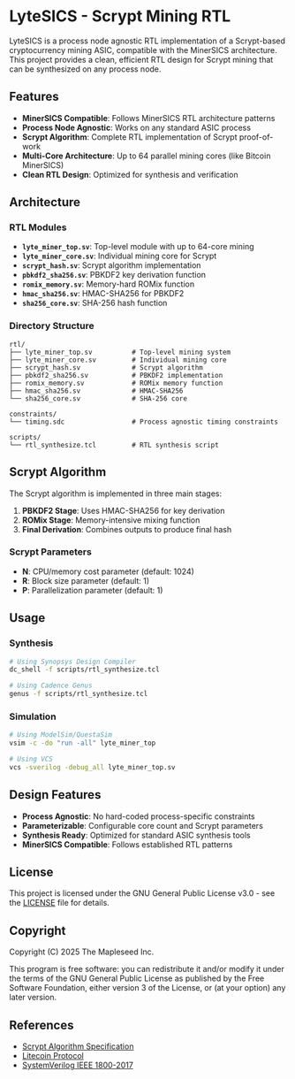 # LyteSICS - Scrypt Mining RTL

LyteSICS is a process node agnostic RTL implementation of a Scrypt-based cryptocurrency mining ASIC, compatible with the MinerSICS architecture. This project provides a clean, efficient RTL design for Scrypt mining that can be synthesized on any process node.

## Features

- **MinerSICS Compatible**: Follows MinerSICS RTL architecture patterns
- **Process Node Agnostic**: Works on any standard ASIC process
- **Scrypt Algorithm**: Complete RTL implementation of Scrypt proof-of-work
- **Multi-Core Architecture**: Up to 64 parallel mining cores (like Bitcoin MinerSICS)
- **Clean RTL Design**: Optimized for synthesis and verification

## Architecture

### RTL Modules

- **`lyte_miner_top.sv`**: Top-level module with up to 64-core mining
- **`lyte_miner_core.sv`**: Individual mining core for Scrypt
- **`scrypt_hash.sv`**: Scrypt algorithm implementation
- **`pbkdf2_sha256.sv`**: PBKDF2 key derivation function
- **`romix_memory.sv`**: Memory-hard ROMix function
- **`hmac_sha256.sv`**: HMAC-SHA256 for PBKDF2
- **`sha256_core.sv`**: SHA-256 hash function

### Directory Structure

```
rtl/
├── lyte_miner_top.sv          # Top-level mining system
├── lyte_miner_core.sv         # Individual mining core
├── scrypt_hash.sv             # Scrypt algorithm
├── pbkdf2_sha256.sv           # PBKDF2 implementation
├── romix_memory.sv            # ROMix memory function
├── hmac_sha256.sv             # HMAC-SHA256
└── sha256_core.sv             # SHA-256 core

constraints/
└── timing.sdc                 # Process agnostic timing constraints

scripts/
└── rtl_synthesize.tcl         # RTL synthesis script
```

## Scrypt Algorithm

The Scrypt algorithm is implemented in three main stages:

1. **PBKDF2 Stage**: Uses HMAC-SHA256 for key derivation
2. **ROMix Stage**: Memory-intensive mixing function
3. **Final Derivation**: Combines outputs to produce final hash

### Scrypt Parameters

- **N**: CPU/memory cost parameter (default: 1024)
- **R**: Block size parameter (default: 1)
- **P**: Parallelization parameter (default: 1)

## Usage

### Synthesis

```bash
# Using Synopsys Design Compiler
dc_shell -f scripts/rtl_synthesize.tcl

# Using Cadence Genus
genus -f scripts/rtl_synthesize.tcl
```

### Simulation

```bash
# Using ModelSim/QuestaSim
vsim -c -do "run -all" lyte_miner_top

# Using VCS
vcs -sverilog -debug_all lyte_miner_top.sv
```

## Design Features

- **Process Agnostic**: No hard-coded process-specific constraints
- **Parameterizable**: Configurable core count and Scrypt parameters
- **Synthesis Ready**: Optimized for standard ASIC synthesis tools
- **MinerSICS Compatible**: Follows established RTL patterns

## License

This project is licensed under the GNU General Public License v3.0 - see the [LICENSE](LICENSE) file for details.

## Copyright

Copyright (C) 2025 The Mapleseed Inc.

This program is free software: you can redistribute it and/or modify it under the terms of the GNU General Public License as published by the Free Software Foundation, either version 3 of the License, or (at your option) any later version.

## References

- [Scrypt Algorithm Specification](https://tools.ietf.org/html/rfc7914)
- [Litecoin Protocol](https://github.com/litecoin-project/litecoin)
- [SystemVerilog IEEE 1800-2017](https://ieeexplore.ieee.org/document/8299595)
